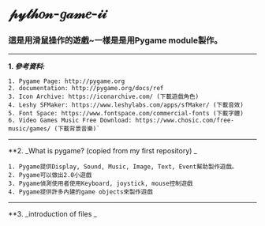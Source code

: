 # 𝓅𝓎𝓉𝒽𝑜𝓃-𝑔𝒶𝓂𝑒-𝒾𝒾
### 這是用滑鼠操作的遊戲~一樣是是用Pygame module製作。

 ------

**1. _參考資料:_** <br>
  
    1. Pygame Page: http://pygame.org
    2. documentation: http://pygame.org/docs/ref
    3. Icon Archive: https://iconarchive.com/ (下載遊戲角色)
    4. Leshy SFMaker: https://www.leshylabs.com/apps/sfMaker/ (下載音效)
    5. Font Space: https://www.fontspace.com/commercial-fonts (下載字體)
    6. Video Games Music Free Download: https://www.chosic.com/free-music/games/ (下載背景音樂)`
 ------
 
 **2. _What is pygame? (copied from my first repository) _
 
    1. Pygame提供Display, Sound, Music, Image, Text, Event幫助製作遊戲。
    2. Pygame可以做出2.0小遊戲
    3. Pygame偵測使用者使用Keyboard, joystick, mouse控制遊戲
    4. Pygame提供許多內建的game objects來製作遊戲
 ------
 
 **3. _introduction of files _
